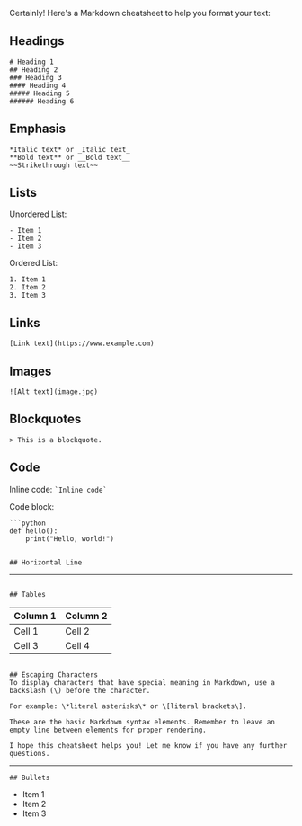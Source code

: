 Certainly! Here's a Markdown cheatsheet to help you format your text:

## Headings

```
# Heading 1
## Heading 2
### Heading 3
#### Heading 4
##### Heading 5
###### Heading 6
```

## Emphasis

```
*Italic text* or _Italic text_
**Bold text** or __Bold text__
~~Strikethrough text~~
```

## Lists

Unordered List:

```
- Item 1
- Item 2
- Item 3
```

Ordered List:

```
1. Item 1
2. Item 2
3. Item 3
```

## Links

```
[Link text](https://www.example.com)
```

## Images

```
![Alt text](image.jpg)
```

## Blockquotes

```
> This is a blockquote.
```

## Code

Inline code: `` `Inline code` ``

Code block:

````
```python
def hello():
    print("Hello, world!")
````

```

## Horizontal Line
```

______________________________________________________________________

```

## Tables
```

| Column 1 | Column 2 |
| -------- | -------- |
| Cell 1   | Cell 2   |
| Cell 3   | Cell 4   |

```

## Escaping Characters
To display characters that have special meaning in Markdown, use a backslash (\) before the character.

For example: \*literal asterisks\* or \[literal brackets\].

These are the basic Markdown syntax elements. Remember to leave an empty line between elements for proper rendering.

I hope this cheatsheet helps you! Let me know if you have any further questions.
```

______________________________________________________________________
```
## Bullets
```
* Item 1
* Item 2
* Item 3